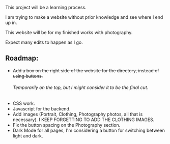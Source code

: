 This project will be a learning process.

I am trying to make a website without prior knowledge and see where I end up in.

This website will be for my finished works with photography.

Expect many edits to happen as I go.

## Roadmap:

- ~~Add a box on the right side of the website for the directory, instead of using buttons.~~
  ###### Temporarily on the top, but I might consider it to be the final cut.
- CSS work.
- Javascript for the backend.
- Add images (Portrait, Clothing, Photography photos, all that is necessary). I KEEP FORGETTING TO ADD THE CLOTHING IMAGES.
- Fix the button spacing on the Photography section.
- Dark Mode for all pages, I'm considering a button for switching between light and dark.
